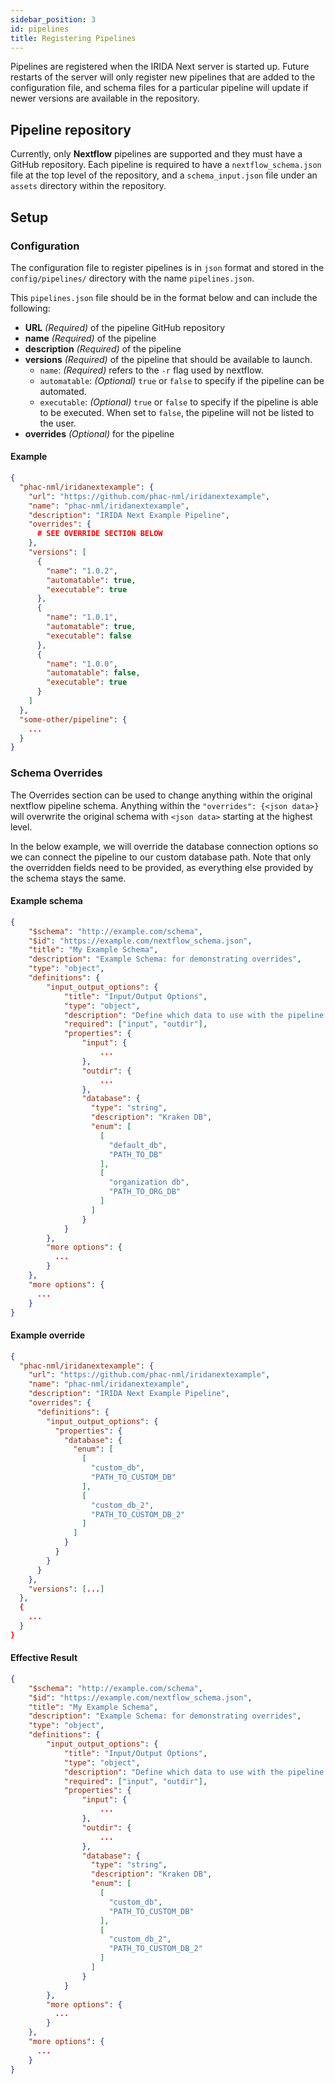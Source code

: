 ```yaml
---
sidebar_position: 3
id: pipelines
title: Registering Pipelines
---
```


Pipelines are registered when the IRIDA Next server is started up.  Future restarts of the server will only register new pipelines that are added to the configuration file, and schema files for a particular pipeline will update if newer versions are available in the repository.

## Pipeline repository

Currently, only **Nextflow** pipelines are supported and they must have a GitHub repository. Each pipeline is required to have a `nextflow_schema.json` file at the top level of the repository, and a `schema_input.json` file under an `assets` directory within the repository.

## Setup

### Configuration

The configuration file to register pipelines is in `json` format and stored in the `config/pipelines/` directory with the name `pipelines.json`.

This `pipelines.json` file should be in the format below and can include the following:

- **URL** *(Required)* of the pipeline GitHub repository
- **name** *(Required)* of the pipeline
- **description** *(Required)* of the pipeline
- **versions** *(Required)* of the pipeline that should be available to launch.
  - `name`: *(Required)* refers to the `-r` flag used by nextflow.
  - `automatable`: *(Optional)* `true` or `false` to specify if the pipeline can be automated.
  - `executable`: *(Optional)* `true` or `false` to specify if the pipeline is able to be executed. When set to `false`, the pipeline will not be listed to the user.
- **overrides** *(Optional)* for the pipeline

#### Example

```json
{
  "phac-nml/iridanextexample": {
    "url": "https://github.com/phac-nml/iridanextexample",
    "name": "phac-nml/iridanextexample",
    "description": "IRIDA Next Example Pipeline",
    "overrides": {
      # SEE OVERRIDE SECTION BELOW
    },
    "versions": [
      {
        "name": "1.0.2",
        "automatable": true,
        "executable": true
      },
      {
        "name": "1.0.1",
        "automatable": true,
        "executable": false
      },
      {
        "name": "1.0.0",
        "automatable": false,
        "executable": true
      }
    ]
  },
  "some-other/pipeline": {
    ...
  }
}
```

### Schema Overrides

The Overrides section can be used to change anything within the original nextflow pipeline schema. Anything within the `"overrides": {<json data>}` will overwrite the original schema with `<json data>` starting at the highest level.

In the below example, we will override the database connection options so we can connect the pipeline to our custom database path. Note that only the overridden fields need to be provided, as everything else provided by the schema stays the same.

#### Example schema

```json
{
    "$schema": "http://example.com/schema",
    "$id": "https://example.com/nextflow_schema.json",
    "title": "My Example Schema",
    "description": "Example Schema: for demonstrating overrides",
    "type": "object",
    "definitions": {
        "input_output_options": {
            "title": "Input/Output Options",
            "type": "object",
            "description": "Define which data to use with the pipeline.",
            "required": ["input", "outdir"],
            "properties": {
                "input": {
                    ...
                },
                "outdir": {
                    ...
                },
                "database": {
                  "type": "string",
                  "description": "Kraken DB",
                  "enum": [
                    [
                      "default_db",
                      "PATH_TO_DB"
                    ],
                    [
                      "organization db",
                      "PATH_TO_ORG_DB"
                    ]
                  ]
                }
            }
        },
        "more options": {
          ...
        }
    },
    "more options": {
      ...
    }
}
```

#### Example override

```json
{
  "phac-nml/iridanextexample": {
    "url": "https://github.com/phac-nml/iridanextexample",
    "name": "phac-nml/iridanextexample",
    "description": "IRIDA Next Example Pipeline",
    "overrides": {
      "definitions": {
        "input_output_options": {
          "properties": {
            "database": {
              "enum": [
                [
                  "custom_db",
                  "PATH_TO_CUSTOM_DB"
                ],
                [
                  "custom_db_2",
                  "PATH_TO_CUSTOM_DB_2"
                ]
              ]
            }
          }
        }
      }
    },
    "versions": [...]
  },
  {
    ...
  }
}
```

#### Effective Result


```json
{
    "$schema": "http://example.com/schema",
    "$id": "https://example.com/nextflow_schema.json",
    "title": "My Example Schema",
    "description": "Example Schema: for demonstrating overrides",
    "type": "object",
    "definitions": {
        "input_output_options": {
            "title": "Input/Output Options",
            "type": "object",
            "description": "Define which data to use with the pipeline.",
            "required": ["input", "outdir"],
            "properties": {
                "input": {
                    ...
                },
                "outdir": {
                    ...
                },
                "database": {
                  "type": "string",
                  "description": "Kraken DB",
                  "enum": [
                    [
                      "custom_db",
                      "PATH_TO_CUSTOM_DB"
                    ],
                    [
                      "custom_db_2",
                      "PATH_TO_CUSTOM_DB_2"
                    ]
                  ]
                }
            }
        },
        "more options": {
          ...
        }
    },
    "more options": {
      ...
    }
}
```

